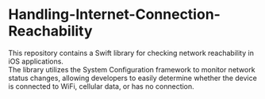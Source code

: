 # Handling-Internet-Connection-Reachability
This repository contains a Swift library for checking network reachability in iOS applications. <br>
The library utilizes the System Configuration framework to monitor network status changes, allowing developers to easily determine whether the device is connected to WiFi, cellular data, or has no connection. 
